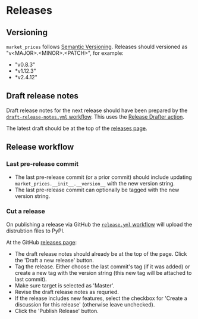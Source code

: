 # Releases

## Versioning
`market_prices` follows [Semantic Versioning](https://semver.org/). Releases should versioned as "v\<MAJOR>.\<MINOR>.\<PATCH>", for example:
* "v0.8.3"
* *v1.12.3"
* *v2.4.12"

## Draft release notes
Draft release notes for the next release should have been prepared by the [`draft-release-notes.yml` workflow](https://github.com/maread99/market_prices/blob/master/.github/workflows/draft-release-notes.yml). This uses the [Release Drafter action](https://github.com/marketplace/actions/release-drafter).

The latest draft should be at the top of the [releases page](https://github.com/maread99/market_prices/releases).

## Release workflow

### Last pre-release commit
* The last pre-release commit (or a prior commit) should include updating `market_prices.__init__.__version__` with the new version string.
* The last pre-release commit can optionally be tagged with the new version string.

### Cut a release
On publishing a release via GitHub the [`release.yml` workflow](https://github.com/maread99/market_prices/blob/master/.github/workflows/release.yml) will upload the distrubtion files to PyPI.

At the GitHub [releases page](https://github.com/maread99/market_prices/releases):
* The draft release notes should already be at the top of the page. Click the 'Draft a new release' button.
* Tag the release. Either choose the last commit's tag (if it was added) or create a new tag with the version string (this new tag will be attached to last commit).
* Make sure target is selected as 'Master'.
* Revise the draft release notes as requried.
* If the release includes new features, select the checkbox for 'Create a discussion for this release' (otherwise leave unchecked).
* Click the 'Publish Release' button.